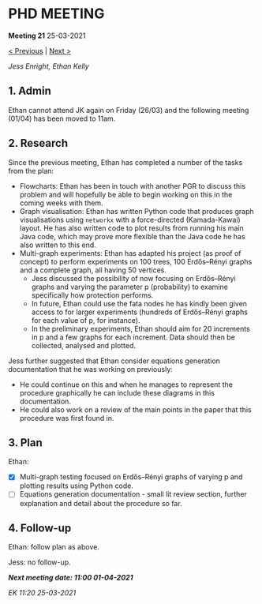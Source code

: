 # PHD MEETING

__Meeting 21__
25-03-2021

[< Previous](20_18-03-21.md) | [Next >](22_01-04-21.md)

_Jess Enright,_
_Ethan Kelly_


## 1. Admin

Ethan cannot attend JK again on Friday (26/03) and the following meeting (01/04) has been moved to 11am.


## 2. Research

Since the previous meeting, Ethan has completed a number of the tasks from the plan:
* Flowcharts: Ethan has been in touch with another PGR to discuss this problem and will hopefully be able to begin working on this in the coming weeks with them.
* Graph visualisation: Ethan has written Python code that produces graph visualisations using `networkx` with a force-directed (Kamada-Kawai) layout. He has also written code to plot results from running his main Java code, which may prove more flexible than the Java code he has also written to this end.
* Multi-graph experiments: Ethan has adapted his project (as proof of concept) to perform experiments on 100 trees, 100 Erdős–Rényi graphs and a complete graph, all having 50 vertices. 
    * Jess discussed the possibility of now focusing on Erdős–Rényi graphs and varying the parameter p (probability) to examine specifically how protection performs. 
    * In future, Ethan could use the fata nodes he has kindly been given access to for larger experiments (hundreds of Erdős–Rényi graphs for each value of p, for instance). 
    * In the preliminary experiments, Ethan should aim for 20 increments in p and a few graphs for each increment. Data should then be collected, analysed and plotted.

Jess further suggested that Ethan consider equations generation documentation that he was working on previously:
* He could continue on this and when he manages to represent the procedure graphically he can include these diagrams in this documentation. 
* He could also work on a review of the main points in the paper that this procedure was first found in.


## 3. Plan
Ethan: 
- [x] Multi-graph testing focused on Erdős–Rényi graphs of varying p and plotting results using Python code.
- [ ] Equations generation documentation - small lit review section, further explanation and detail about the procedure so far.

## 4. Follow-up

Ethan: follow plan as above.

Jess: no follow-up.

**_Next meeting date: 11:00 01-04-2021_**



_EK 11:20 25-03-2021_
